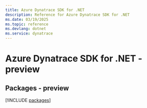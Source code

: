 ```yaml
---
title: Azure Dynatrace SDK for .NET
description: Reference for Azure Dynatrace SDK for .NET
ms.date: 03/19/2025
ms.topic: reference
ms.devlang: dotnet
ms.service: dynatrace
---
```

# Azure Dynatrace SDK for .NET - preview
## Packages - preview
[!INCLUDE [packages](dynatrace-index.md)]